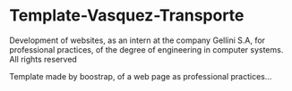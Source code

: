# Template-Vasquez-Transporte
Development of websites, as an intern at the company Gellini S.A, for professional practices, of the degree of engineering in computer systems. All rights reserved

Template made by boostrap, of a web page as professional practices...

